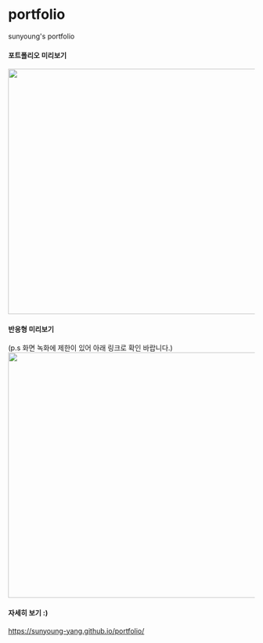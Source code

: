 # portfolio
 sunyoung's portfolio
 
#### 포트폴리오 미리보기
<img src="https://user-images.githubusercontent.com/65889734/151301532-57b2d4dd-fcfb-4774-98e7-25badf054025.gif"  width="700" height="500">

#### 반응형 미리보기 
(p.s 화면 녹화에 제한이 있어 아래 링크로 확인 바랍니다.)
<img src="https://user-images.githubusercontent.com/65889734/151301561-dae8a405-9d24-4ce1-b537-70dd4c3139f9.gif"  width="700" height="500">
 
#### 자세히 보기 :)
https://sunyoung-yang.github.io/portfolio/
